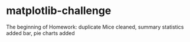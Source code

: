 # matplotlib-challenge
The beginning of Homework: duplicate Mice cleaned, summary statistics added
bar, pie charts added